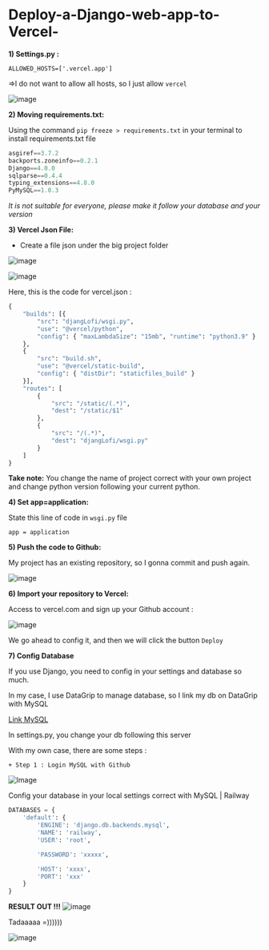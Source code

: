 # Deploy-a-Django-web-app-to-Vercel-

**1) Settings.py :**

`ALLOWED_HOSTS=['.vercel.app']`

=>I do not want to allow all hosts, so I just allow `vercel`

![image](https://github.com/ThuNganPythonista/Deploy-a-Django-web-app-to-Vercel-/blob/main/Screenshot%202024-01-01%20at%202.03.16%20PM.png)


**2) Moving requirements.txt:**

Using the command `pip freeze > requirements.txt` in your terminal to install requirements.txt file

```python
asgiref==3.7.2
backports.zoneinfo==0.2.1
Django==4.0.0
sqlparse==0.4.4
typing_extensions==4.8.0
PyMySQL==1.0.3

```

*It is not suitable for everyone, please make it follow your database and your version*

**3) Vercel Json File:**

+ Create a file json under the big project folder

![image](https://github.com/ThuNganPythonista/Deploy-a-Django-web-app-to-Vercel-/blob/main/Screenshot%202024-01-01%20at%202.15.30%20PM.png)

![image](https://github.com/ThuNganPythonista/Deploy-a-Django-web-app-to-Vercel-/blob/main/Screenshot%202024-01-01%20at%202.15.59%20PM.png)

Here, this is the code for vercel.json :

```python
{
    "builds": [{
        "src": "djangLofi/wsgi.py",
        "use": "@vercel/python",
        "config": { "maxLambdaSize": "15mb", "runtime": "python3.9" }
    },
    {
        "src": "build.sh",
        "use": "@vercel/static-build",
        "config": { "distDir": "staticfiles_build" }
    }],
    "routes": [
        {
            "src": "/static/(.*)",
            "dest": "/static/$1"
        },
        {
            "src": "/(.*)",
            "dest": "djangLofi/wsgi.py"
        }
    ]
}

```

**Take note:** You change the name of project correct with your own project and change python version following your current python.

**4) Set app=application:**

State this line of code in `wsgi.py` file

`app = application`

**5) Push the code to Github:**

My project has an existing repository, so I gonna commit and push again.

![image](https://github.com/ThuNganPythonista/Deploy-a-Django-web-app-to-Vercel-/blob/main/Screenshot%202024-01-01%20at%202.42.55%20PM.png)

**6) Import your repository to Vercel:**

Access to vercel.com and sign up your Github account :


![image](https://github.com/ThuNganPythonista/Deploy-a-Django-web-app-to-Vercel-/blob/main/Screenshot%202024-01-01%20at%202.46.10%20PM.png)


We go ahead to config it, and then we will click the button `Deploy`

**7) Config Database**

If you use Django, you need to config in your settings and database so much.

In my case, I use DataGrip to manage database, so I link my db on DataGrip with MySQL

[Link MySQL](https://railway.app/project/ffd53e0c-c3e9-4fcd-bd82-d7b121d24640/service/acf89e27-ac31-4bfc-a060-95877b1e308d/variables)

In settings.py, you change your db following this server

With my own case, there are some steps :

    + Step 1 : Login MySQL with Github 

![Image](https://github.com/ThuNganPythonista/Deploy-a-Django-web-app-to-Vercel-/blob/main/Screenshot%202024-01-05%20at%206.34.32%20PM.png)

Config your database in your local settings correct with MySQL | Railway 

```python
DATABASES = {
    'default': {
        'ENGINE': 'django.db.backends.mysql',
        'NAME': 'railway',
        'USER': 'root',

        'PASSWORD': 'xxxxx',

        'HOST': 'xxxx',
        'PORT': 'xxx'
    }
}

```


**RESULT OUT !!!**
![image](https://github.com/ThuNganPythonista/Deploy-a-Django-web-app-to-Vercel-/blob/main/Screenshot%202024-01-01%20at%202.50.21%20PM.png)

Tadaaaaa =))))))

![image](https://github.com/ThuNganPythonista/Deploy-a-Django-web-app-to-Vercel-/blob/main/Screenshot%202024-01-04%20at%203.27.07%20PM.png)

